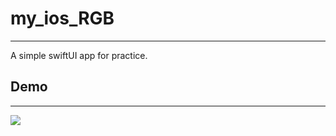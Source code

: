 # my_ios_RGB
---
A simple swiftUI app for practice.

## Demo
---
<img src="https://github.com/WeiMoKaungLong/my_ios_RGB/blob/main/Demo/my_ios_RGB_demo.gif">
